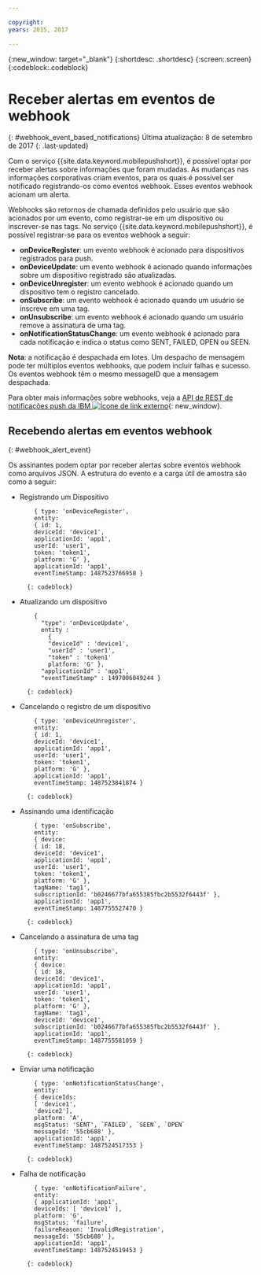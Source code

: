 ```yaml
---

copyright:
years: 2015, 2017

---
```


{:new_window: target="_blank"}
{:shortdesc: .shortdesc}
{:screen:.screen}
{:codeblock:.codeblock}

# Receber alertas em eventos de webhook
{: #webhook_event_based_notifications}
Última atualização: 8 de setembro de 2017
{: .last-updated}


Com o serviço {{site.data.keyword.mobilepushshort}}, é possível optar por receber alertas
sobre informações que foram mudadas. As mudanças nas informações corporativas criam eventos, para os quais é
possível ser notificado registrando-os como eventos webhook. Esses eventos webhook acionam um alerta. 

Webhooks são retornos de chamada definidos pelo usuário que são acionados por um evento, como
registrar-se em um dispositivo ou inscrever-se nas tags. No serviço {{site.data.keyword.mobilepushshort}},
é possível registrar-se para os eventos webhook a seguir: 

- **onDeviceRegister**: um evento webhook é acionado para dispositivos registrados
para push.
- **onDeviceUpdate**: um evento webhook é acionado quando informações sobre um
dispositivo registrado são atualizadas.
- **onDeviceUnregister**: um evento webhook é acionado quando um
dispositivo tem o registro cancelado. 
- **onSubscribe**: um evento webhook é acionado quando um usuário se inscreve em
uma tag.
- **onUnsubscribe**: um evento webhook é acionado quando um usuário remove a
assinatura de uma tag.
- **onNotificationStatusChange**: um evento webhook é acionado para cada notificação e indica o status como SENT, FAILED, OPEN ou SEEN.


**Nota**: a notificação é despachada em lotes. Um despacho de mensagem pode ter
múltiplos eventos webhooks, que podem incluir falhas e sucesso. 
Os eventos webhook têm o mesmo messageID que a mensagem despachada. 

Para obter mais informações sobre webhooks, veja a [API de REST de notificações push da IBM ![Ícone de link externo](../../icons/launch-glyph.svg "External link icon")](https://console-regional.stage1.ng.bluemix.net/apidocs/800){: new_window}.

## Recebendo alertas em eventos webhook
{: #webhook_alert_event}

Os assinantes podem optar por receber alertas sobre eventos webhook como arquivos JSON. A estrutura do evento e a carga útil de amostra são como a seguir:

- Registrando um Dispositivo
	```
		{ type: 'onDeviceRegister',
		entity:
		{ id: 1,
		deviceId: 'device1',
		applicationId: 'app1',
		userId: 'user1',
		token: 'token1',
		platform: 'G' },
		applicationId: 'app1',
		eventTimeStamp: 1487523766958 }
	```
		{: codeblock}

- Atualizando um dispositivo

	```
		{
		  "type": 'onDeviceUpdate',
		  entity : 
			{
		    "deviceId" : 'device1',
		    "userId" : 'user1',
		    "token" : 'token1'
		  	platform: 'G' },
		  "applicationId" : 'app1',
		  "eventTimeStamp" : 1497006049244 }
	```
		{: codeblock}

- Cancelando o registro de um dispositivo
	```
		{ type: 'onDeviceUnregister',
		entity:
		{ id: 1,
		deviceId: 'device1',
		applicationId: 'app1',
		userId: 'user1',
		token: 'token1',
		platform: 'G' },
		applicationId: 'app1',
		eventTimeStamp: 1487523841874 }
	```
		{: codeblock}

- Assinando uma identificação
	```
		{ type: 'onSubscribe',
		entity:
		{ device:
		{ id: 18,
		deviceId: 'device1',
		applicationId: 'app1',
		userId: 'user1',
		token: 'token1',
		platform: 'G' },
		tagName: 'tag1',
		subscriptionId: 'b0246677bfa655385fbc2b5532f6443f' },
		applicationId: 'app1',
		eventTimeStamp: 1487755527470 }
	```
		{: codeblock}

- Cancelando a assinatura de uma tag
	```
		{ type: 'onUnsubscribe',
		entity:
		{ device:
		{ id: 18,
		deviceId: 'device1',
		applicationId: 'app1',
		userId: 'user1',
		token: 'token1',
		platform: 'G' },
		tagName: 'tag1',
		deviceId: 'device1',
		subscriptionId: 'b0246677bfa655385fbc2b5532f6443f' },
		applicationId: 'app1',
		eventTimeStamp: 1487755581059 }
	```
		{: codeblock}

- Enviar uma notificação
	```
		{ type: 'onNotificationStatusChange',
		entity:
		{ deviceIds:
		[ 'device1',
		'device2'],
		platform: 'A',
		msgStatus: 'SENT', `FAILED`, `SEEN`, `OPEN`
		messageId: '55cb688' },
		applicationId: 'app1',
		eventTimeStamp: 1487524517353 }
	```
		{: codeblock}

- Falha de notificação
	```
		{ type: 'onNotificationFailure',
		entity:
		{ applicationId: 'app1',
		deviceIds: [ 'device1' ],
		platform: 'G',
		msgStatus: 'failure',
		failureReason: 'InvalidRegistration',
		messageId: '55cb688' },
		applicationId: 'app1',
		eventTimeStamp: 1487524519453 }
	```
		{: codeblock}


